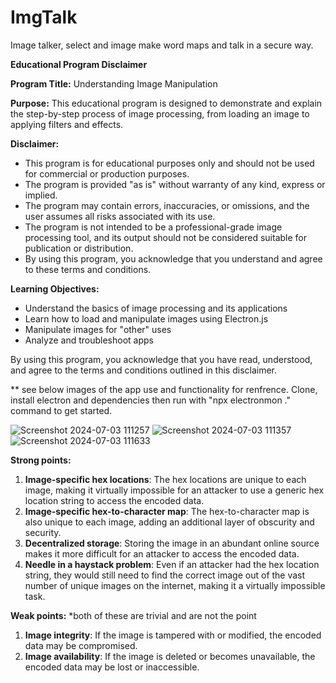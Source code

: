 # ImgTalk
Image talker, select and image make word maps and talk in a secure way.

**Educational Program Disclaimer**

**Program Title:** Understanding Image Manipulation

**Purpose:** This educational program is designed to demonstrate and explain the step-by-step process of image processing, from loading an image to applying filters and effects.

**Disclaimer:**

* This program is for educational purposes only and should not be used for commercial or production purposes.
* The program is provided "as is" without warranty of any kind, express or implied.
* The program may contain errors, inaccuracies, or omissions, and the user assumes all risks associated with its use.
* The program is not intended to be a professional-grade image processing tool, and its output should not be considered suitable for publication or distribution.
* By using this program, you acknowledge that you understand and agree to these terms and conditions.

**Learning Objectives:**

* Understand the basics of image processing and its applications
* Learn how to load and manipulate images using Electron.js
* Manipulate images for "other" uses
* Analyze and troubleshoot apps

By using this program, you acknowledge that you have read, understood, and agree to the terms and conditions outlined in this disclaimer.

** see below images of the app use and functionality for renfrence. Clone, install electron and dependencies then run with "npx electronmon ." command to get started.

![Screenshot 2024-07-03 111257](https://github.com/GoSEHawks/ImgTalk/assets/45705923/b6f8bdbb-6fad-4e8d-afc3-33b02e55fd43)
![Screenshot 2024-07-03 111357](https://github.com/GoSEHawks/ImgTalk/assets/45705923/ee4971d5-5c02-42f5-ac4e-83faf5a6a33d)
![Screenshot 2024-07-03 111633](https://github.com/GoSEHawks/ImgTalk/assets/45705923/bf595570-07f5-46b1-8ba9-5b1e267cbe9d)

**Strong points:**

1. **Image-specific hex locations**: The hex locations are unique to each image, making it virtually impossible for an attacker to use a generic hex location string to access the encoded data.
2. **Image-specific hex-to-character map**: The hex-to-character map is also unique to each image, adding an additional layer of obscurity and security.
3. **Decentralized storage**: Storing the image in an abundant online source makes it more difficult for an attacker to access the encoded data.
4. **Needle in a haystack problem**: Even if an attacker had the hex location string, they would still need to find the correct image out of the vast number of unique images on the internet, making it a virtually impossible task.

**Weak points:**
*both of these are trivial and are not the point 
1. **Image integrity**: If the image is tampered with or modified, the encoded data may be compromised.
2. **Image availability**: If the image is deleted or becomes unavailable, the encoded data may be lost or inaccessible.
